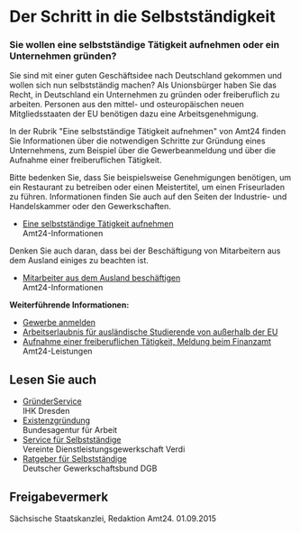# Der Schritt in die Selbstständigkeit

### Sie wollen eine selbstständige Tätigkeit aufnehmen oder ein Unternehmen gründen?

Sie sind mit einer guten Geschäftsidee nach Deutschland gekommen und wollen sich nun selbstständig machen? Als Unionsbürger haben Sie das Recht, in Deutschland ein Unternehmen zu gründen oder freiberuflich zu arbeiten. Personen aus den mittel- und osteuropäischen neuen Mitgliedsstaaten der EU benötigen dazu eine Arbeitsgenehmigung.

In der Rubrik "Eine selbstständige Tätigkeit aufnehmen" von Amt24 finden Sie Informationen über die notwendigen Schritte zur Gründung eines Unternehmens, zum Beispiel über die Gewerbeanmeldung und über die Aufnahme einer freiberuflichen Tätigkeit.

Bitte bedenken Sie, dass Sie beispielsweise Genehmigungen benötigen, um ein Restaurant zu betreiben oder einen Meistertitel, um einen Friseurladen zu führen. Informationen finden Sie auch auf den Seiten der Industrie- und Handelskammer oder den Gewerkschaften.

* [Eine selbstständige Tätigkeit aufnehmen](https://amt24dev.sachsen.de/zufi/lebenslagen/5000154)  
   Amt24-Informationen

Denken Sie auch daran, dass bei der Beschäftigung von Mitarbeitern aus dem Ausland einiges zu beachten ist.

* [Mitarbeiter aus dem Ausland beschäftigen](https://amt24dev.sachsen.de/zufi/lebenslagen/5000525)  
   Amt24-Informationen

**Weiterführende Informationen:**

* [Gewerbe anmelden](https://amt24dev.sachsen.de/zufi/leistungen/6000176)
* [Arbeitserlaubnis für ausländische Studierende von außerhalb der EU](https://amt24dev.sachsen.de/zufi/leistungen/6000560)
* [Aufnahme einer freiberuflichen Tätigkeit, Meldung beim Finanzamt](https://amt24dev.sachsen.de/zufi/leistungen/6000266)  
   Amt24-Leistungen

## Lesen Sie auch

* [GründerService](http://www.dresden.ihk.de/servlet/portal?knoten_id=50436&navpfad=3,2685,50436&ref_knoten_id=2685&ref_detail=portal&ref_sprache=deu "IHK Dresden: Startup und Existenzgründung")  
  IHK Dresden
* [Existenzgründung](https://www.arbeitsagentur.de/web/content/DE/BuergerinnenUndBuerger/ArbeitundBeruf/Existenzgruendung/index.htm "Existenzgründung, Informationen, Agentur für Arbeit")  
   Bundesagentur für Arbeit
* [Service für Selbstständige](http://selbststaendige.verdi.de/)  
   Vereinte Dienstleistungsgewerkschaft Verdi
* [Ratgeber für Selbstständige](http://www.dgb.de/schwerpunkt/ratgeber-ungesicherte-beschaeftigung/selbststaendig/ "Ratgeber Ungesicherte Beschäftigung: Deutscher Gewerkschaftsbund")  
   Deutscher Gewerkschaftsbund DGB

## Freigabevermerk

Sächsische Staatskanzlei, Redaktion Amt24. 01.09.2015
